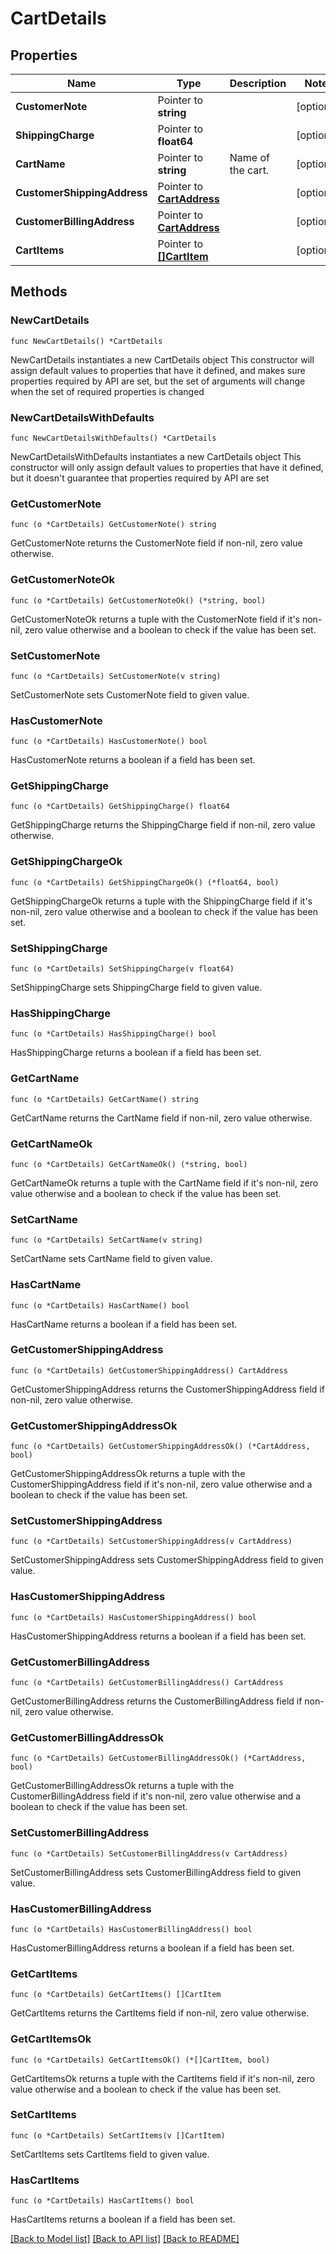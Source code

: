 # CartDetails

## Properties

Name | Type | Description | Notes
------------ | ------------- | ------------- | -------------
**CustomerNote** | Pointer to **string** |  | [optional] 
**ShippingCharge** | Pointer to **float64** |  | [optional] 
**CartName** | Pointer to **string** | Name of the cart. | [optional] 
**CustomerShippingAddress** | Pointer to [**CartAddress**](CartAddress.md) |  | [optional] 
**CustomerBillingAddress** | Pointer to [**CartAddress**](CartAddress.md) |  | [optional] 
**CartItems** | Pointer to [**[]CartItem**](CartItem.md) |  | [optional] 

## Methods

### NewCartDetails

`func NewCartDetails() *CartDetails`

NewCartDetails instantiates a new CartDetails object
This constructor will assign default values to properties that have it defined,
and makes sure properties required by API are set, but the set of arguments
will change when the set of required properties is changed

### NewCartDetailsWithDefaults

`func NewCartDetailsWithDefaults() *CartDetails`

NewCartDetailsWithDefaults instantiates a new CartDetails object
This constructor will only assign default values to properties that have it defined,
but it doesn't guarantee that properties required by API are set

### GetCustomerNote

`func (o *CartDetails) GetCustomerNote() string`

GetCustomerNote returns the CustomerNote field if non-nil, zero value otherwise.

### GetCustomerNoteOk

`func (o *CartDetails) GetCustomerNoteOk() (*string, bool)`

GetCustomerNoteOk returns a tuple with the CustomerNote field if it's non-nil, zero value otherwise
and a boolean to check if the value has been set.

### SetCustomerNote

`func (o *CartDetails) SetCustomerNote(v string)`

SetCustomerNote sets CustomerNote field to given value.

### HasCustomerNote

`func (o *CartDetails) HasCustomerNote() bool`

HasCustomerNote returns a boolean if a field has been set.

### GetShippingCharge

`func (o *CartDetails) GetShippingCharge() float64`

GetShippingCharge returns the ShippingCharge field if non-nil, zero value otherwise.

### GetShippingChargeOk

`func (o *CartDetails) GetShippingChargeOk() (*float64, bool)`

GetShippingChargeOk returns a tuple with the ShippingCharge field if it's non-nil, zero value otherwise
and a boolean to check if the value has been set.

### SetShippingCharge

`func (o *CartDetails) SetShippingCharge(v float64)`

SetShippingCharge sets ShippingCharge field to given value.

### HasShippingCharge

`func (o *CartDetails) HasShippingCharge() bool`

HasShippingCharge returns a boolean if a field has been set.

### GetCartName

`func (o *CartDetails) GetCartName() string`

GetCartName returns the CartName field if non-nil, zero value otherwise.

### GetCartNameOk

`func (o *CartDetails) GetCartNameOk() (*string, bool)`

GetCartNameOk returns a tuple with the CartName field if it's non-nil, zero value otherwise
and a boolean to check if the value has been set.

### SetCartName

`func (o *CartDetails) SetCartName(v string)`

SetCartName sets CartName field to given value.

### HasCartName

`func (o *CartDetails) HasCartName() bool`

HasCartName returns a boolean if a field has been set.

### GetCustomerShippingAddress

`func (o *CartDetails) GetCustomerShippingAddress() CartAddress`

GetCustomerShippingAddress returns the CustomerShippingAddress field if non-nil, zero value otherwise.

### GetCustomerShippingAddressOk

`func (o *CartDetails) GetCustomerShippingAddressOk() (*CartAddress, bool)`

GetCustomerShippingAddressOk returns a tuple with the CustomerShippingAddress field if it's non-nil, zero value otherwise
and a boolean to check if the value has been set.

### SetCustomerShippingAddress

`func (o *CartDetails) SetCustomerShippingAddress(v CartAddress)`

SetCustomerShippingAddress sets CustomerShippingAddress field to given value.

### HasCustomerShippingAddress

`func (o *CartDetails) HasCustomerShippingAddress() bool`

HasCustomerShippingAddress returns a boolean if a field has been set.

### GetCustomerBillingAddress

`func (o *CartDetails) GetCustomerBillingAddress() CartAddress`

GetCustomerBillingAddress returns the CustomerBillingAddress field if non-nil, zero value otherwise.

### GetCustomerBillingAddressOk

`func (o *CartDetails) GetCustomerBillingAddressOk() (*CartAddress, bool)`

GetCustomerBillingAddressOk returns a tuple with the CustomerBillingAddress field if it's non-nil, zero value otherwise
and a boolean to check if the value has been set.

### SetCustomerBillingAddress

`func (o *CartDetails) SetCustomerBillingAddress(v CartAddress)`

SetCustomerBillingAddress sets CustomerBillingAddress field to given value.

### HasCustomerBillingAddress

`func (o *CartDetails) HasCustomerBillingAddress() bool`

HasCustomerBillingAddress returns a boolean if a field has been set.

### GetCartItems

`func (o *CartDetails) GetCartItems() []CartItem`

GetCartItems returns the CartItems field if non-nil, zero value otherwise.

### GetCartItemsOk

`func (o *CartDetails) GetCartItemsOk() (*[]CartItem, bool)`

GetCartItemsOk returns a tuple with the CartItems field if it's non-nil, zero value otherwise
and a boolean to check if the value has been set.

### SetCartItems

`func (o *CartDetails) SetCartItems(v []CartItem)`

SetCartItems sets CartItems field to given value.

### HasCartItems

`func (o *CartDetails) HasCartItems() bool`

HasCartItems returns a boolean if a field has been set.


[[Back to Model list]](../README.md#documentation-for-models) [[Back to API list]](../README.md#documentation-for-api-endpoints) [[Back to README]](../README.md)


